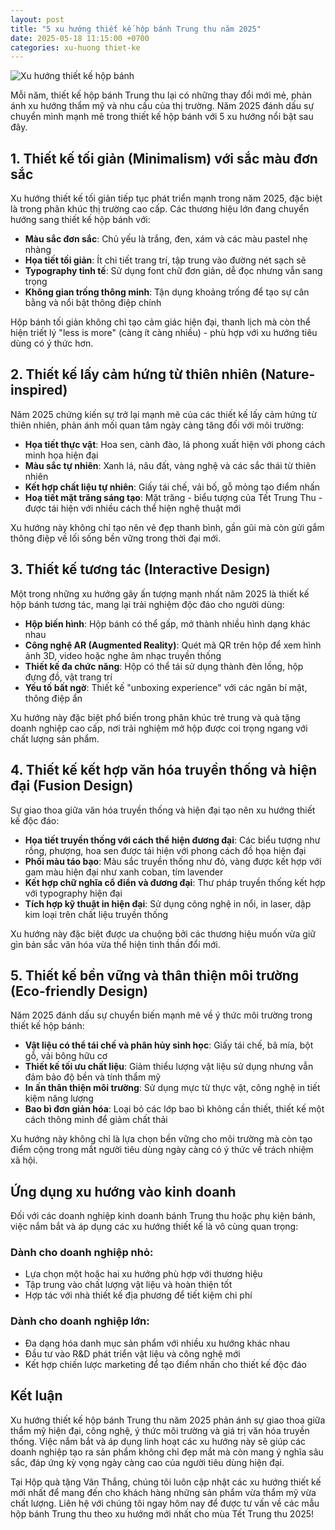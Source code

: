 ```yaml
---
layout: post
title: "5 xu hướng thiết kế hộp bánh Trung thu năm 2025"
date: 2025-05-18 11:15:00 +0700
categories: xu-huong thiet-ke
---
```


![Xu hướng thiết kế hộp bánh](/image/hop-song-nguyet-4-6-banh/hop-song-nguyet-4-6-banh-1.jpg)

Mỗi năm, thiết kế hộp bánh Trung thu lại có những thay đổi mới mẻ, phản ánh xu hướng thẩm mỹ và nhu cầu của thị trường. Năm 2025 đánh dấu sự chuyển mình mạnh mẽ trong thiết kế hộp bánh với 5 xu hướng nổi bật sau đây.

## 1. Thiết kế tối giản (Minimalism) với sắc màu đơn sắc

Xu hướng thiết kế tối giản tiếp tục phát triển mạnh trong năm 2025, đặc biệt là trong phân khúc thị trường cao cấp. Các thương hiệu lớn đang chuyển hướng sang thiết kế hộp bánh với:

- **Màu sắc đơn sắc**: Chủ yếu là trắng, đen, xám và các màu pastel nhẹ nhàng
- **Họa tiết tối giản**: Ít chi tiết trang trí, tập trung vào đường nét sạch sẽ
- **Typography tinh tế**: Sử dụng font chữ đơn giản, dễ đọc nhưng vẫn sang trọng
- **Không gian trống thông minh**: Tận dụng khoảng trống để tạo sự cân bằng và nổi bật thông điệp chính

Hộp bánh tối giản không chỉ tạo cảm giác hiện đại, thanh lịch mà còn thể hiện triết lý "less is more" (càng ít càng nhiều) - phù hợp với xu hướng tiêu dùng có ý thức hơn.

## 2. Thiết kế lấy cảm hứng từ thiên nhiên (Nature-inspired)

Năm 2025 chứng kiến sự trở lại mạnh mẽ của các thiết kế lấy cảm hứng từ thiên nhiên, phản ánh mối quan tâm ngày càng tăng đối với môi trường:

- **Họa tiết thực vật**: Hoa sen, cành đào, lá phong xuất hiện với phong cách minh họa hiện đại
- **Màu sắc tự nhiên**: Xanh lá, nâu đất, vàng nghệ và các sắc thái từ thiên nhiên
- **Kết hợp chất liệu tự nhiên**: Giấy tái chế, vải bố, gỗ mỏng tạo điểm nhấn
- **Hoạ tiết mặt trăng sáng tạo**: Mặt trăng - biểu tượng của Tết Trung Thu - được tái hiện với nhiều cách thể hiện nghệ thuật mới

Xu hướng này không chỉ tạo nên vẻ đẹp thanh bình, gần gũi mà còn gửi gắm thông điệp về lối sống bền vững trong thời đại mới.

## 3. Thiết kế tương tác (Interactive Design)

Một trong những xu hướng gây ấn tượng mạnh nhất năm 2025 là thiết kế hộp bánh tương tác, mang lại trải nghiệm độc đáo cho người dùng:

- **Hộp biến hình**: Hộp bánh có thể gấp, mở thành nhiều hình dạng khác nhau
- **Công nghệ AR (Augmented Reality)**: Quét mã QR trên hộp để xem hình ảnh 3D, video hoặc nghe âm nhạc truyền thống
- **Thiết kế đa chức năng**: Hộp có thể tái sử dụng thành đèn lồng, hộp đựng đồ, vật trang trí
- **Yếu tố bất ngờ**: Thiết kế "unboxing experience" với các ngăn bí mật, thông điệp ẩn

Xu hướng này đặc biệt phổ biến trong phân khúc trẻ trung và quà tặng doanh nghiệp cao cấp, nơi trải nghiệm mở hộp được coi trọng ngang với chất lượng sản phẩm.

## 4. Thiết kế kết hợp văn hóa truyền thống và hiện đại (Fusion Design)

Sự giao thoa giữa văn hóa truyền thống và hiện đại tạo nên xu hướng thiết kế độc đáo:

- **Họa tiết truyền thống với cách thể hiện đương đại**: Các biểu tượng như rồng, phượng, hoa sen được tái hiện với phong cách đồ họa hiện đại
- **Phối màu táo bạo**: Màu sắc truyền thống như đỏ, vàng được kết hợp với gam màu hiện đại như xanh coban, tím lavender
- **Kết hợp chữ nghĩa cổ điển và đương đại**: Thư pháp truyền thống kết hợp với typography hiện đại
- **Tích hợp kỹ thuật in hiện đại**: Sử dụng công nghệ in nổi, in laser, dập kim loại trên chất liệu truyền thống

Xu hướng này đặc biệt được ưa chuộng bởi các thương hiệu muốn vừa giữ gìn bản sắc văn hóa vừa thể hiện tinh thần đổi mới.

## 5. Thiết kế bền vững và thân thiện môi trường (Eco-friendly Design)

Năm 2025 đánh dấu sự chuyển biến mạnh mẽ về ý thức môi trường trong thiết kế hộp bánh:

- **Vật liệu có thể tái chế và phân hủy sinh học**: Giấy tái chế, bã mía, bột gỗ, vải bông hữu cơ
- **Thiết kế tối ưu chất liệu**: Giảm thiểu lượng vật liệu sử dụng nhưng vẫn đảm bảo độ bền và tính thẩm mỹ
- **In ấn thân thiện môi trường**: Sử dụng mực từ thực vật, công nghệ in tiết kiệm năng lượng
- **Bao bì đơn giản hóa**: Loại bỏ các lớp bao bì không cần thiết, thiết kế một cách thông minh để giảm chất thải

Xu hướng này không chỉ là lựa chọn bền vững cho môi trường mà còn tạo điểm cộng trong mắt người tiêu dùng ngày càng có ý thức về trách nhiệm xã hội.

## Ứng dụng xu hướng vào kinh doanh

Đối với các doanh nghiệp kinh doanh bánh Trung thu hoặc phụ kiện bánh, việc nắm bắt và áp dụng các xu hướng thiết kế là vô cùng quan trọng:

### Dành cho doanh nghiệp nhỏ:
- Lựa chọn một hoặc hai xu hướng phù hợp với thương hiệu
- Tập trung vào chất lượng vật liệu và hoàn thiện tốt
- Hợp tác với nhà thiết kế địa phương để tiết kiệm chi phí

### Dành cho doanh nghiệp lớn:
- Đa dạng hóa danh mục sản phẩm với nhiều xu hướng khác nhau
- Đầu tư vào R&D phát triển vật liệu và công nghệ mới
- Kết hợp chiến lược marketing để tạo điểm nhấn cho thiết kế độc đáo

## Kết luận

Xu hướng thiết kế hộp bánh Trung thu năm 2025 phản ánh sự giao thoa giữa thẩm mỹ hiện đại, công nghệ, ý thức môi trường và giá trị văn hóa truyền thống. Việc nắm bắt và áp dụng linh hoạt các xu hướng này sẽ giúp các doanh nghiệp tạo ra sản phẩm không chỉ đẹp mắt mà còn mang ý nghĩa sâu sắc, đáp ứng kỳ vọng ngày càng cao của người tiêu dùng hiện đại.

Tại Hộp quà tặng Vân Thắng, chúng tôi luôn cập nhật các xu hướng thiết kế mới nhất để mang đến cho khách hàng những sản phẩm vừa thẩm mỹ vừa chất lượng. Liên hệ với chúng tôi ngay hôm nay để được tư vấn về các mẫu hộp bánh Trung thu theo xu hướng mới nhất cho mùa Tết Trung thu 2025! 